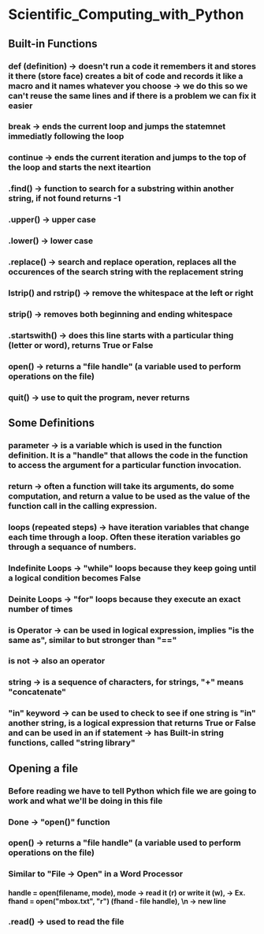 # Scientific_Computing_with_Python

## Built-in Functions
### def (definition) -> doesn't run a code it remembers it and stores it there (store face) creates a bit of code and records it like a macro and it names whatever you choose -> we do this so we can't reuse the same lines and if there is a problem we can fix it easier
### break -> ends the current loop and jumps the statemnet immediatly following the loop
### continue -> ends the current iteration and jumps to the top of the loop and starts the next iteartion
### .find() -> function to search for a substring within another string, if not found returns -1
### .upper() -> upper case
### .lower() -> lower case 
### .replace() -> search and replace operation, replaces all the occurences of the search string with the replacement string
### lstrip() and rstrip() -> remove the whitespace at the left or right
### strip() -> removes both beginning and ending whitespace
### .startswith() -> does this line starts with a particular thing (letter or word), returns True or False
### open() -> returns a "file handle" (a variable used to perform operations on the file)
### quit() -> use to quit the program, never returns

## Some Definitions
### parameter -> is a variable which is used in the function definition. It is a "handle" that allows the code in the function to access the argument for a particular function invocation.
### return -> often a function will take its arguments, do some computation, and return a value to be used as the value of the function call in the calling expression. 
### loops (repeated steps) -> have iteration variables that change each time through a loop. Often these iteration variables go through a sequance of numbers.
### Indefinite Loops -> "while" loops because they keep going until a logical condition becomes False
### Deinite Loops -> "for" loops because they execute an exact number of times
### is Operator -> can be used in logical expression, implies "is the same as", similar to but stronger than "=="
### is not -> also an operator
### string -> is a sequence of characters, for strings, "+" means "concatenate"
### "in" keyword -> can be used to check to see if one string is "in" another string, is a logical expression that returns True or False and can be used in an if statement -> has Built-in string functions, called "string library" 

## Opening a file
### Before reading we have to tell Python which file we are going to work and what we'll be doing in this file
### Done -> "open()" function
### open() -> returns a "file handle" (a variable used to perform operations on the file)
### Similar to "File -> Open" in a Word Processor
#### handle = open(filename, mode), mode -> read it (r) or write it (w), -> Ex. fhand = open("mbox.txt", "r") (fhand - file handle), \n -> new line
### .read() -> used to read the file